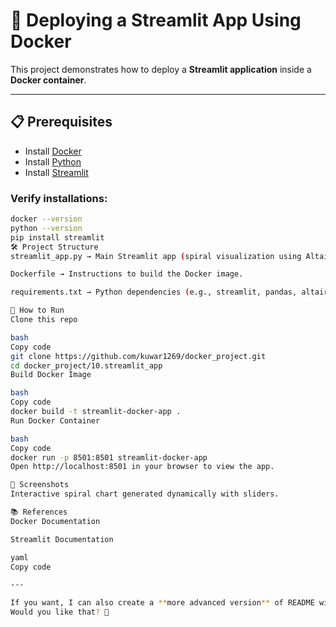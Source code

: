 # 🚀 Deploying a Streamlit App Using Docker

This project demonstrates how to deploy a **Streamlit application** inside a **Docker container**.

---

## 📋 Prerequisites
- Install [Docker](https://docs.docker.com/get-docker/)
- Install [Python](https://www.python.org/)
- Install [Streamlit](https://streamlit.io/)

### Verify installations:
```bash
docker --version
python --version
pip install streamlit
🛠️ Project Structure
streamlit_app.py → Main Streamlit app (spiral visualization using Altair).

Dockerfile → Instructions to build the Docker image.

requirements.txt → Python dependencies (e.g., streamlit, pandas, altair).

📄 How to Run
Clone this repo

bash
Copy code
git clone https://github.com/kuwar1269/docker_project.git
cd docker_project/10.streamlit_app
Build Docker Image

bash
Copy code
docker build -t streamlit-docker-app .
Run Docker Container

bash
Copy code
docker run -p 8501:8501 streamlit-docker-app
Open http://localhost:8501 in your browser to view the app.

📸 Screenshots
Interactive spiral chart generated dynamically with sliders.

📚 References
Docker Documentation

Streamlit Documentation

yaml
Copy code

---

If you want, I can also create a **more advanced version** of README with badges, fancy sections, and setup diagrams to impress even more. 🚀  
Would you like that? 🎯
